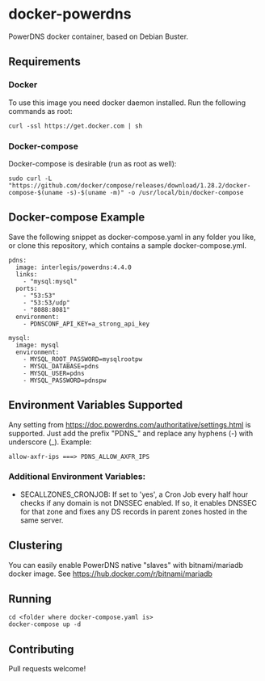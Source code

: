 # docker-powerdns
PowerDNS docker container, based on Debian Buster.

## Requirements

### Docker

To use this image you need docker daemon installed. Run the following commands as root:

```
curl -ssl https://get.docker.com | sh
```

### Docker-compose

Docker-compose is desirable (run as root as well):

```
sudo curl -L "https://github.com/docker/compose/releases/download/1.28.2/docker-compose-$(uname -s)-$(uname -m)" -o /usr/local/bin/docker-compose
```

## Docker-compose Example

Save the following snippet as docker-compose.yaml in any folder you like, or clone this repository, which contains a sample docker-compose.yml.

```
pdns:
  image: interlegis/powerdns:4.4.0
  links:
    - "mysql:mysql"
  ports:
    - "53:53"
    - "53:53/udp"
    - "8088:8081"
  environment:
    - PDNSCONF_API_KEY=a_strong_api_key

mysql:
  image: mysql
  environment:
    - MYSQL_ROOT_PASSWORD=mysqlrootpw
    - MYSQL_DATABASE=pdns
    - MYSQL_USER=pdns
    - MYSQL_PASSWORD=pdnspw
```

## Environment Variables Supported

Any setting from https://doc.powerdns.com/authoritative/settings.html is supported. Just add the prefix "PDNS\_" and replace any hyphens (-) with underscore (\_). Example: 

``` allow-axfr-ips ===> PDNS_ALLOW_AXFR_IPS ```

### Additional Environment Variables:

 - SECALLZONES_CRONJOB: If set to 'yes', a Cron Job every half hour checks if any domain is not DNSSEC enabled. If so, it enables DNSSEC for that zone and fixes any DS records in parent zones hosted in the same server.

## Clustering

You can easily enable PowerDNS native "slaves" with bitnami/mariadb docker image. 
See <https://hub.docker.com/r/bitnami/mariadb>

## Running

```
cd <folder where docker-compose.yaml is>
docker-compose up -d
```

## Contributing

Pull requests welcome!
